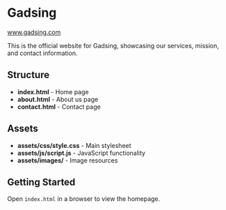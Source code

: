 # Gadsing
www.gadsing.com

This is the official website for Gadsing, showcasing our services, mission, and contact information.

## Structure
- **index.html** - Home page
- **about.html** - About us page
- **contact.html** - Contact page

## Assets
- **assets/css/style.css** - Main stylesheet
- **assets/js/script.js** - JavaScript functionality
- **assets/images/** - Image resources

## Getting Started
Open `index.html` in a browser to view the homepage.
